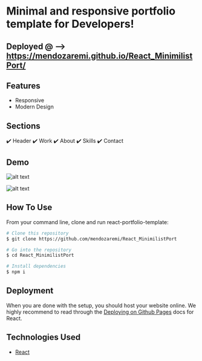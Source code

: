 # Minimal and responsive portfolio template for Developers!

## Deployed @ --> https://mendozaremi.github.io/React_MinimilistPort/

## Features
- Responsive
- Modern Design

## Sections
✔️ Header
✔️ Work
✔️ About
✔️ Skills
✔️ Contact

## Demo
![alt text](https://i.imgur.com/aNxOrMy.png)


![alt text](https://i.imgur.com/psxpzvX.png)



## How To Use 

From your command line, clone and run react-portfolio-template:

```bash
# Clone this repository
$ git clone https://github.com/mendozaremi/React_MinimilistPort

# Go into the repository
$ cd React_MinimilistPort

# Install dependencies
$ npm i
```

## Deployment
When you are done with the setup, you should host your website online.
We highly recommend to read through the [Deploying on Github Pages](https://create-react-app.dev/docs/deployment/#github-pages) docs for React.

## Technologies Used

- [React](https://reactjs.org/)
